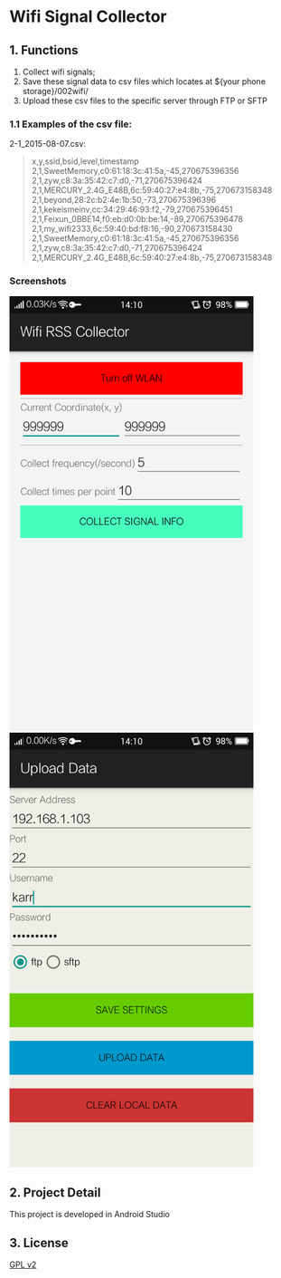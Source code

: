 # Wifi Signal Collector

## 1. Functions

1. Collect wifi signals;
2. Save these signal data to csv files which locates at ${your phone storage}/002wifi/
3. Upload these csv files to the specific server through FTP or SFTP


### 1.1 Examples of the csv file:

2-1_2015-08-07.csv:

> x,y,ssid,bsid,level,timestamp    
> 2,1,SweetMemory,c0:61:18:3c:41:5a,-45,270675396356    
> 2,1,zyw,c8:3a:35:42:c7:d0,-71,270675396424    
> 2,1,MERCURY_2.4G_E48B,6c:59:40:27:e4:8b,-75,270673158348    
> 2,1,beyond,28:2c:b2:4e:1b:50,-73,270675396396    
> 2,1,kekeismeinv,cc:34:29:46:93:f2,-79,270675396451    
> 2,1,Feixun_0BBE14,f0:eb:d0:0b:be:14,-89,270675396478    
> 2,1,my_wifi2333,6c:59:40:bd:f8:16,-90,270673158430    
> 2,1,SweetMemory,c0:61:18:3c:41:5a,-45,270675396356    
> 2,1,zyw,c8:3a:35:42:c7:d0,-71,270675396424    
> 2,1,MERCURY_2.4G_E48B,6c:59:40:27:e4:8b,-75,270673158348    


### Screenshots
![snapshot1](./screenshots/wifi_collector_01.png)
![snapshot2](./screenshots/wifi_collector_02.png)


## 2. Project Detail

This project is developed in Android Studio

## 3. License
[GPL v2](./LICENSE)
